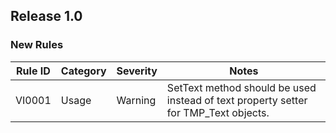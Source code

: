 ## Release 1.0

### New Rules

 Rule ID | Category | Severity | Notes                                                                               
---------|----------|----------|------------------------------------------------------------------------------------
 VI0001  | Usage    | Warning  | SetText method should be used instead of text property setter for TMP_Text objects. 